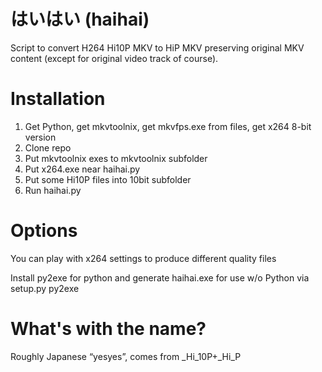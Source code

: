 ﻿はいはい (haihai)
======

Script to convert H264 Hi10P MKV to HiP MKV preserving original MKV content (except for original video track of course).

Installation
======

1. Get Python, get mkvtoolnix, get mkvfps.exe from files, get x264 8-bit version
2. Clone repo
3. Put mkvtoolnix exes to mkvtoolnix subfolder
4. Put x264.exe near haihai.py
5. Put some Hi10P files into 10bit subfolder
6. Run haihai.py

Options
======

You can play with x264 settings to produce different quality files

Install py2exe for python and generate haihai.exe for use w/o Python via setup.py py2exe

What's with the name?
======

Roughly Japanese “yesyes”, comes from _Hi_10P+_Hi_P